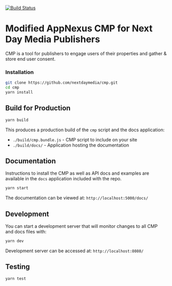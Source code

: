 [![Build Status](https://travis-ci.org/appnexus/cmp.svg?branch=master)](https://travis-ci.org/appnexus/cmp)

# Modified AppNexus CMP for Next Day Media Publishers
CMP is a tool for publishers to engage users of their properties and gather & store end user consent.

### Installation

```sh
git clone https://github.com/nextdaymedia/cmp.git
cd cmp
yarn install
```

## Build for Production

```sh
yarn build
```

This produces a production build of the `cmp` script and the docs application:
+ `./build/cmp.bundle.js` - CMP script to include on your site
+ `./build/docs/` - Application hosting the documentation

## Documentation

Instructions to install the CMP as well as API docs and examples are available in the `docs`
application included with the repo.

```sh
yarn start
```

The documentation can be viewed at:
`http://localhost:5000/docs/`

## Development
You can start a development server that will monitor changes to all CMP and docs files with:
```sh
yarn dev
```

Development server can be accessed at:
`http://localhost:8080/`

## Testing

```sh
yarn test
```
